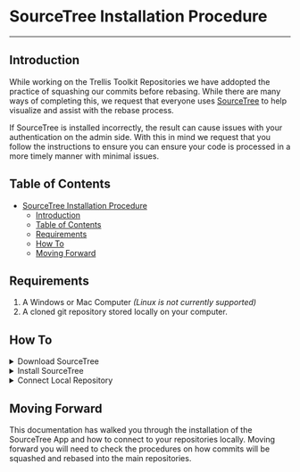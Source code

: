 # SourceTree Installation Procedure

---

## Introduction

While working on the Trellis Toolkit Repositories we have addopted the practice of squashing our commits before rebasing. While there are many ways of completing this, we request that everyone uses [SourceTree](https://www.sourcetreeapp.com) to help visualize and assist with the rebase process.

If SourceTree is installed incorrectly, the result can cause issues with your authentication on the admin side. With this in mind we request that you follow the instructions to ensure you can ensure your code is processed in a more timely manner with minimal issues.

## Table of Contents

- [SourceTree Installation Procedure](#sourcetree-installation-procedure)
  - [Introduction](#introduction)
  - [Table of Contents](#table-of-contents)
  - [Requirements](#requirements)
  - [How To](#how-to)
  - [Moving Forward](#moving-forward)

## Requirements

1. A Windows or Mac Computer *(Linux is not currently supported)*
2. A cloned git repository stored locally on your computer.

## How To

<details>
    <summary>Download SourceTree</summary>

<img src='../Resources/images/SourceTree-01.png' />

**Step 1:** Go to [SourceTreeApp.com](https://www.sourcetreeapp.com) and download the newest version of SourceTree.

<img src='../Resources/images/SourceTree-02.png' />

**Step 2:** Once you select the download button a popup will appear with the SourceTree License Agreements, please read and accept.

<img src='../Resources/images/SourceTree-03.png' />

**Step 3:** Click the 'Save' button when the 'Save As' dialog pops up.

<img src='../Resources/images/SourceTree-04.png' />

**Step 4:** In the bottom left corner of the browser window you will see an option to open the file you just downloaded, select it and press open.


</details>

<details>
    <summary>Install SourceTree</summary>

<img src='../Resources/images/SourceTree-05.png' />

**Step 5:** Select skip on bottom right of registration screen.

<img src='../Resources/images/SourceTree-06.png' />

**Step 6:** Select next on the install tools section.

<img src='../Resources/images/SourceTree-07.png' />

**Step 7:** Type in full name and email associated with your github account.

<img src='../Resources/images/SourceTree-08.png' />

**Step 8:** Select No for SSH Key Load.

</details>

<details>
    <summary>Connect Local Repository</summary>

<img src='../Resources/images/SourceTree-09.png' />

**Step 9:** Select add in local tab.

<img src='../Resources/images/SourceTree-10.png' />

**Step 10:** Select browse and find the directory of your git repo

<img src='../Resources/images/SourceTree-11.png' />

**Step 11:** Select add once you find the repo.

<img src='../Resources/images/SourceTree-12.png' />

**Step 12:** Navigate through your repo!

</details>

## Moving Forward

This documentation has walked you through the installation of the SourceTree App and how to connect to your repositories locally. Moving forward you will need to check the procedures on how commits will be squashed and rebased into the main repositories.
